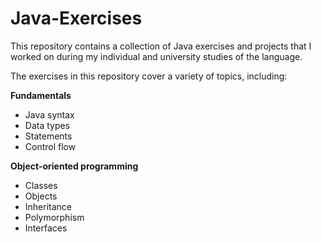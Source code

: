 # Java-Exercises
This repository contains a collection of Java exercises and projects that I worked on during my individual and university studies of the language.

The exercises in this repository cover a variety of topics, including:

**Fundamentals**
* Java syntax
* Data types
* Statements
* Control flow

**Object-oriented programming**
* Classes
* Objects
* Inheritance
* Polymorphism
* Interfaces
